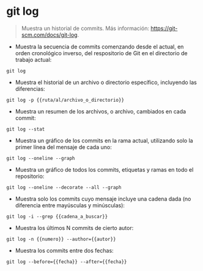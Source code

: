 # git log

> Muestra un historial de commits.
> Más información: <https://git-scm.com/docs/git-log>.

- Muestra la secuencia de commits comenzando desde el actual, en orden cronológico inverso, del respositorio de Git en el directorio de trabajo actual:

`git log`

- Muestra el historial de un archivo o directorio específico, incluyendo las diferencias:

`git log -p {{ruta/al/archivo_o_directorio}}`

- Muestra un resumen de los archivos, o archivo, cambiados en cada commit:

`git log --stat`

- Muestra un gráfico de los commits en la rama actual, utilizando solo la primer línea del mensaje de cada uno:

`git log --oneline --graph`

- Muestra un gráfico de todos los commits, etiquetas y ramas en todo el repositorio:

`git log --oneline --decorate --all --graph`

- Muestra solo los commits cuyo mensaje incluye una cadena dada (no diferencia entre mayúsculas y minúsculas):

`git log -i --grep {{cadena_a_buscar}}`

- Muestra los últimos N commits de cierto autor:

`git log -n {{numero}} --author={{autor}}`

- Muestra los commits entre dos fechas:

`git log --before={{fecha}} --after={{fecha}}`
